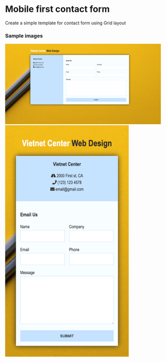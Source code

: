 # Mobile first contact form
Create a simple template for contact form using Grid layout

### Sample images
<img src="/images/Screen Shot.png" width="800">

<img src="/images/mobile.png" width="400">
